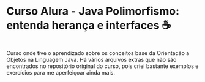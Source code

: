 # Curso Alura - Java Polimorfismo: entenda herança e interfaces ☕
<br>
Curso onde tive o aprendizado sobre os conceitos base da Orientação a Objetos na Linguagem Java. 
Há vários arquivos extras que não são encontrados no repositório original do curso, pois criei bastante exemplos e exercícios
para me aperfeiçoar ainda mais.
